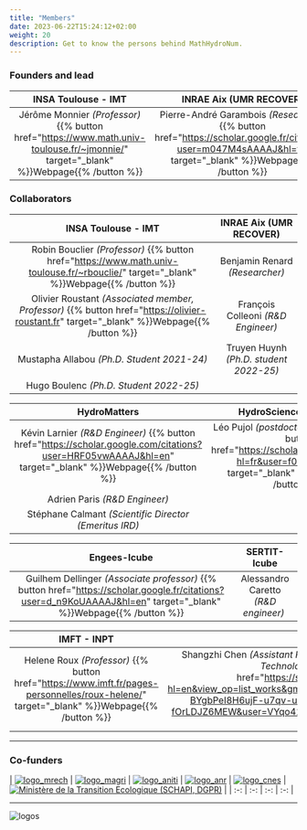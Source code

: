 ```yaml
---
title: "Members"
date: 2023-06-22T15:24:12+02:00
weight: 20
description: Get to know the persons behind MathHydroNum.
---
```

### Founders and lead
| INSA Toulouse - IMT                | INRAE Aix (UMR RECOVER)                |
| :--------------------------------: | :------------------------------------: |
| Jérôme Monnier *(Professor)* {{% button href="https://www.math.univ-toulouse.fr/~jmonnie/" target="_blank" %}}Webpage{{% /button %}} | Pierre-André Garambois *(Researcher)* {{% button href="https://scholar.google.fr/citations?user=m047M4sAAAAJ&hl=fr" target="_blank" %}}Webpage{{% /button %}}  |

### Collaborators
| INSA Toulouse - IMT                | INRAE Aix (UMR RECOVER)                | 
| :--------------------------------: | :------------------------------------: |
| Robin Bouclier *(Professor)* {{% button href="https://www.math.univ-toulouse.fr/~rbouclie/" target="_blank" %}}Webpage{{% /button %}} | Benjamin Renard *(Researcher)*         |
| Olivier Roustant *(Associated member, Professor)* {{% button href="https://olivier-roustant.fr" target="_blank" %}}Webpage{{% /button %}} | François Colleoni *(R&D Engineer)* |
| Mustapha Allabou *(Ph.D. Student 2021-24)* | Truyen Huynh *(Ph.D. student 2022-25)* |
| Hugo Boulenc *(Ph.D. Student 2022-25)* | |

| HydroMatters | HydroSciences Montpellier |
| :-----------------------: | :-------------------------: |
| Kévin Larnier *(R&D Engineer)* {{% button href="https://scholar.google.com/citations?user=HRF05vwAAAAJ&hl=en" target="_blank" %}}Webpage{{% /button %}} | Léo Pujol *(postdoctoral researcher)* {{% button href="https://scholar.google.fr/citations?hl=fr&user=f0cKHqYAAAAJ" target="_blank" %}}Webpage{{% /button %}} | 
| Adrien Paris *(R&D Engineer)*  | |
| Stéphane Calmant *(Scientific Director (Emeritus IRD)*  | |

| Engees-Icube | SERTIT-Icube |
| :---------------: | :---------------: |
| Guilhem Dellinger *(Associate professor)* {{% button href="https://scholar.google.fr/citations?user=d_n9KoUAAAAJ&hl=en" target="_blank" %}}Webpage{{% /button %}}| Alessandro Caretto *(R&D engineer)* |

| IMFT - INPT | International |
| :---------: | :-------------------------: |
|  Helene Roux *(Professor)* {{% button href="https://www.imft.fr/pages-personnelles/roux-helene/" target="_blank" %}}Webpage{{% /button %}} |Shangzhi Chen *(Assistant Professor, Anhui University of Science and Technology in China)* {{% button href="https://scholar.google.com/citations?hl=en&view_op=list_works&gmla=AMpAcmR27_MXKrZeHg6uNStguO0JZt-BYgbPeI8H6ujF-u7qv-uNhUnPcwPTGx0n3fgLXJWB6Gbbt40p-fOrLDJZ6MEW&user=VYqo41QAAAAJ" target="_blank" %}}Webpage{{% /button %}} |

<!-- ### International collaborators
- Prof. LAI Xijun, Nanjing NIGLAS, Chinese Acad. Sc. {{% button href="http://english.niglas.cas.cn" target="_blank" %}}Webpage{{% /button %}}
- Shangzhi Chen *(Assistant Professor, Anhui University of Science and Technology in China)* {{% button href="https://scholar.google.com/citations?hl=en&view_op=list_works&gmla=AMpAcmR27_MXKrZeHg6uNStguO0JZt-BYgbPeI8H6ujF-u7qv-uNhUnPcwPTGx0n3fgLXJWB6Gbbt40p-fOrLDJZ6MEW&user=VYqo41QAAAAJ" target="_blank" %}}Webpage{{% /button %}} -->
---

### Co-funders

| [![logo_mrech](/images/MinistereRecherche.png?width=10pc)](https://aniti.univ-toulouse.fr/en/) | [![logo_magri](/images/MinistereAgriculture.png?width=10pc)](https://aniti.univ-toulouse.fr/en/) | [![logo_aniti](/images/logo_aniti.png?width=10pc)](https://aniti.univ-toulouse.fr/en/) | [![logo_anr](/images/logo_anr.png?width=10pc)](https://anr.fr/en/) | [![logo_cnes](/images/logo_cnes.png?width=10pc)](https://cnes.fr/en/) | [![Ministère de la Transition Ecologique (SCHAPI, DGPR)](/images/logo_ministry.png?width=15pc)](https://www.data.gouv.fr/en/organizations/service-central-dhydrometeorologie-et-dappui-a-la-prevision-des-inondations/) |
| :-: | :-: | :-: | :-: |

---

![logos](/images/logo_list.png?width=40pc)
